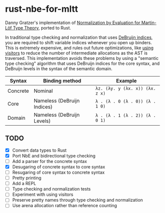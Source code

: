 # rust-nbe-for-mltt

Danny Gratzer's implementation of [Normalization by Evaluation for Martin-Löf
Type Theory][nbe-for-mltt], ported to Rust.

In traditional type checking and normalization that uses [DeBruijn indices][de-bruijn-indices],
you are required to shift variable indices whenever you open up binders. This
is extremely expensive, and rules out future optimizations, like [using
visitors][visitors] to reduce the number of intermediate allocations as the AST
is traversed. This implementation avoids these problems by using a "semantic
type checking"  algorithm that uses DeBruijn indices for the core syntax, and
DeBruijn levels in the syntax of the semantic domain.

| Syntax   | Binding method              | Example                         |
|----------|-----------------------------|---------------------------------|
| Concrete | Nominal                     | `λz. (λy. y (λx. x)) (λx. z x)` |
| Core     | Nameless (DeBruijn Indices) | `λ . (λ . 0 (λ . 0)) (λ . 1 0)` |
| Domain   | Nameless (DeBruijn Levels)  | `λ . (λ . 1 (λ . 2)) (λ . 0 1)` |

[nbe-for-mltt]: https://github.com/jozefg/nbe-for-mltt
[de-bruijn-indices]: https://en.wikipedia.org/wiki/De_Bruijn_index
[visitors]: https://github.com/pikelet-lang/pikelet/issues/75

## TODO

- [x] Convert data types to Rust
- [x] Port NbE and bidirectional type checking
- [ ] Add a parser for the concrete syntax
- [x] Desugaring of concrete syntax to core syntax
- [ ] Resugaring of core syntax to concrete syntax
- [ ] Pretty printing
- [ ] Add a REPL
- [ ] Type checking and normalization tests
- [ ] Experiment with using visitors
- [ ] Preserve pretty names through type checking and normalization
- [ ] Use arena allocation rather than reference counting
